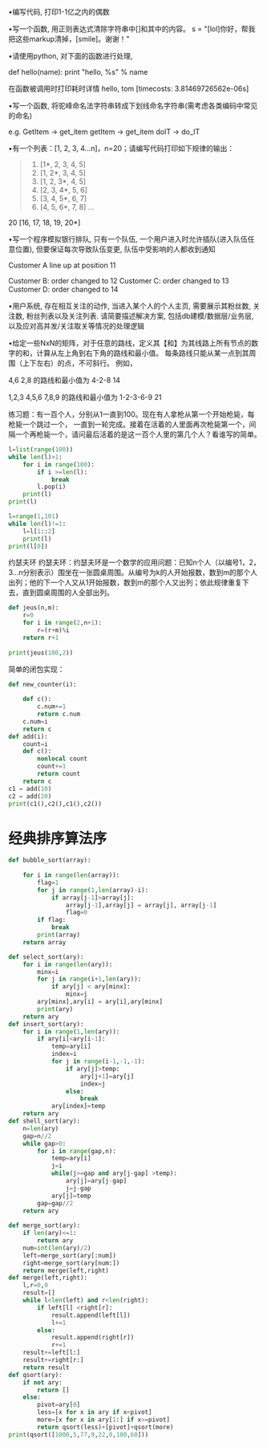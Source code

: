 •编写代码, 打印1-1亿之内的偶数


•写一个函数, 用正则表达式清除字符串中[]和其中的内容。
s = "[lol]你好，帮我把这些markup清掉，[smile]。谢谢！"


•请使用python, 对下面的函数进行处理,

def hello(name):
    print "hello, %s" % name


在函数被调用时打印耗时详情
<function name: hello>
<function call begin>
hello, tom
<function call end>
[timecosts: 3.81469726562e-06s]


•写一个函数, 将驼峰命名法字符串转成下划线命名字符串(需考虑各类编码中常见的命名)

e.g.  GetItem -> get_item
      getItem -> get_item
      doIT    -> do_IT


•有一个列表：[1, 2, 3, 4...n]，n=20；请编写代码打印如下规律的输出：
>1. [1*, 2, 3, 4, 5]
>2. [1, 2*, 3, 4, 5]
>3. [1, 2, 3*, 4, 5]
>4. [2, 3, 4*, 5, 6]
>5. [3, 4, 5*, 6, 7]
>6. [4, 5, 6*, 7, 8]
...

20 [16, 17, 18, 19, 20*]



•写一个程序模拟银行排队, 只有一个队伍, 一个用户进入时允许插队(进入队伍任意位置), 但要保证每次导致队伍变更, 队伍中受影响的人都收到通知

Customer A line up at position 11


Customer B: order changed to 12
Customer C: order changed to 13
Customer D: order changed to 14



•用户系统, 存在相互关注的动作, 当进入某个人的个人主页, 需要展示其粉丝数, 关注数, 粉丝列表以及关注列表. 请简要描述解决方案, 
包括db建模/数据层/业务层, 以及应对高并发/关注取关等情况的处理逻辑


•给定一些NxN的矩阵，对于任意的路线，定义其【和】为其线路上所有节点的数字的和，计算从左上角到右下角的路线和最小值。
每条路线只能从某一点到其周围（上下左右）的点，不可斜行。 例如，


4,6
2,8 的路线和最小值为 4-2-8 14

1,2,3
4,5,6
7,8,9 的路线和最小值为 1-2-3-6-9 21



练习题：有一百个人，分别从1一直到100。现在有人拿枪从第一个开始枪毙，每枪毙一个跳过一个，
一直到一轮完成。接着在活着的人里面再次枪毙第一个，间隔一个再枪毙一个，请问最后活着的是这一百个人里的第几个人？看谁写的简单。


```python
l=list(range(100))
while len(l)>1:
    for i in range(100):
        if i >=len(l):
            break
        l.pop(i)
    print(l)
print(l) 

l=range(1,101)
while len(l)!=1:
    l=l[1::2]
    print(l)
print(l[0])
```
约瑟夫环
约瑟夫环：约瑟夫环是一个数学的应用问题：已知n个人（以编号1，2，3...n分别表示）围坐在一张圆桌周围。从编号为k的人开始报数，数到m的那个人出列；他的下一个人又从1开始报数，数到m的那个人又出列；依此规律重复下去，直到圆桌周围的人全部出列。

```python
def jeus(n,m):
    r=0
    for i in range(2,n+1):
        r=(r+m)%i
    return r+1
    
print(jeus(100,2))  
```
简单的闭包实现：
```python   
def new_counter(i):
    
    def c():
        c.num+=1 
        return c.num
    c.num=i
    return c 
def add(i):
    count=i
    def c():
        nonlocal count
        count+=1 
        return count
    return c 
c1 = add(10)
c2 = add(20)
print(c1(),c2(),c1(),c2())
```
# 经典排序算法序
```python
def bubble_sort(array):
    
    for i in range(len(array)):
        flag=1
        for j in range(1,len(array)-i):
            if array[j-1]>array[j]:
                array[j-1],array[j] = array[j], array[j-1]
                flag=0
        if flag:
            break
        print(array)
    return array

def select_sort(ary):
    for i in range(len(ary)):
        minx=i
        for j in range(i+1,len(ary)):
            if ary[j] < ary[minx]:
                minx=j
        ary[minx],ary[i] = ary[i],ary[minx]
        print(ary)
    return ary
def insert_sort(ary):
    for i in range(1,len(ary)):
        if ary[i]<ary[i-1]:
            temp=ary[i]
            index=i
            for j in range(i-1,-1,-1):
                if ary[j]>temp:
                    ary[j+1]=ary[j]
                    index=j
                else:
                    break
            ary[index]=temp
    return ary
def shell_sort(ary):
    n=len(ary)
    gap=n//2
    while gap>0:
        for i in range(gap,n):
            temp=ary[i]
            j=i
            while(j>=gap and ary[j-gap] >temp):
                ary[j]=ary[j-gap]
                j=j-gap
            ary[j]=temp
        gap=gap//2
    return ary
    
def merge_sort(ary):
    if len(ary)<=1:
        return ary
    num=int(len(ary)/2)
    left=merge_sort(ary[:num])
    right=merge_sort(ary[num:])
    return merge(left,right)
def merge(left,right):
    l,r=0,0
    result=[]
    while l<len(left) and r<len(right):
        if left[l] <right[r]:
            result.append(left[l])
            l+=1
        else:
            result.append(right[r])
            r+=1
    result+=left[l:]
    result+=right[r:]
    return result
def qsort(ary):
    if not ary:
        return []
    else:
        pivot=ary[0]
        less=[x for x in ary if x<pivot]
        more=[x for x in ary[1:] if x>=pivot]
        return qsort(less)+[pivot]+qsort(more)
print(qsort([1000,5,77,9,22,0,100,60]))
```
